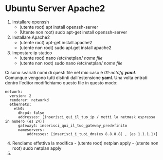 # Ubuntu Server Apache2
1. Installare openssh
    - (utente root)     apt install openssh-server
    - (Utente non root) sudo apt-get install openssh-server
2. Installare Apache2
    - (utente root)     apt-get install apache2
    - (utente non root) sudo apt.get install apache2
3. Impostare ip statico
    - (utente root)     nano /etc/netplan/ *nome file*
    - (utente non root) sudo nano /etc/netplan/ *nome file*
  
Ci sono svariati nomi di questi file nel mio caso è *01-netcfg.__yaml__*.
Comunque vengono tutti distinti dall'estensione **yaml**.
Una volta entrati dentro l'editor modifichiamo questo file in questo modo:
```
network:
  version: 2
  renderer: networkd
  ethernets:
    eth0:
      dhcp4: false
      addresses: [inserisci_qui_il_tuo_ip / metti la netmask espressa in numero (es 24)]
      gateway4: inserisci_qui_il_tuo_gateway_predefinito
      nameservers:
          addresses: [inserisci_i_tuoi_dns(es 8.8.8.8) , (es 1.1.1.1)]
```
4. Rendiamo effettiva la modifica
        - (utente root)     netplan apply
        - (utente non root) sudo netplan apply
5.
